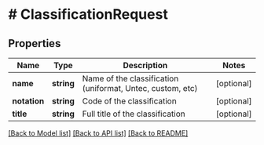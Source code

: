 # # ClassificationRequest

## Properties

Name | Type | Description | Notes
------------ | ------------- | ------------- | -------------
**name** | **string** | Name of the classification (uniformat, Untec, custom, etc) | [optional]
**notation** | **string** | Code of the classification | [optional]
**title** | **string** | Full title of the classification | [optional]

[[Back to Model list]](../../README.md#models) [[Back to API list]](../../README.md#endpoints) [[Back to README]](../../README.md)
